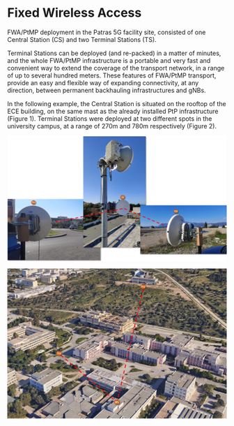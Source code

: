 <!-- TITLE: Fwa -->
<!-- SUBTITLE: A quick summary of Fwa -->

# Fixed Wireless Access 

FWA/PtMP deployment in the Patras 5G facility site, consisted of one Central Station (CS) and two Terminal Stations (TS). 

Terminal Stations can be deployed (and re-packed) in a matter of minutes, and the whole FWA/PtMP infrastructure is a portable and very fast and convenient way to extend the coverage of the transport network, in a range of up to several hundred meters. These features of FWA/PtMP transport, provide an easy and flexible way of expanding connectivity, at any direction, between permanent backhauling infrastructures and gNBs.

In the following example, the Central Station is situated on the rooftop of the ECE building, on the same mast as the already installed PtP infrastructure (Figure 1). 
Terminal Stations were deployed at two different spots in the university campus, at a range of 270m and 780m respectively (Figure 2).


![Fwa Fig 1](/uploads/images-radio-equipment/fwa-fig-1.png "Fwa Fig 1")


![Fwa Fig 2](/uploads/images-radio-equipment/fwa-fig-2.png "Fwa Fig 2")



